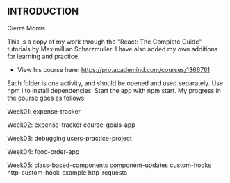 INTRODUCTION
------------
Cierra Morris

This is a copy of my work through the "React: The Complete Guide" tutorials by Maximillian Scharzmuller. I have also added my own additions for learning and practice.

 * View his course here:
   https://pro.academind.com/courses/1366761

Each folder is one activity, and should be opened and used separately. Use npm i to install dependencies. Start the app with npm start.
My progress in the course goes as follows:

Week01:
expense-tracker

Week02:
expense-tracker
course-goals-app

Week03:
debugging
users-practice-project

Week04:
food-order-app

Week05:
class-based-components
component-updates
custom-hooks
http-custom-hook-example
http-requests

